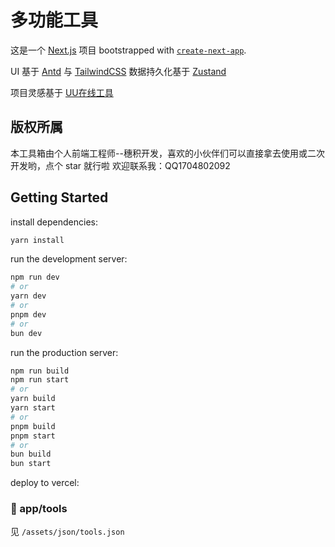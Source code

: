 # 多功能工具

这是一个 [Next.js](https://nextjs.org/) 项目 bootstrapped with [`create-next-app`](https://github.com/vercel/next.js/tree/canary/packages/create-next-app).

UI 基于 [Antd](https://ant.design/) 与 [TailwindCSS](https://www.tailwindcss.cn/)
数据持久化基于 [Zustand](https://docs.pmnd.rs/zustand/getting-started/introduction)

项目灵感基于 [UU在线工具](https://uutool.cn/)

## 版权所属

本工具箱由个人前端工程师--穗积开发，喜欢的小伙伴们可以直接拿去使用或二次开发哟，点个 star 就行啦
欢迎联系我：QQ1704802092

## Getting Started

install dependencies:

```bash
yarn install
```

run the development server:

```bash
npm run dev
# or
yarn dev
# or
pnpm dev
# or
bun dev
```

run the production server:

```bash
npm run build
npm run start
# or
yarn build
yarn start
# or
pnpm build
pnpm start
# or
bun build
bun start
```

deploy to vercel:

### 📁 app/tools

见 `/assets/json/tools.json`
